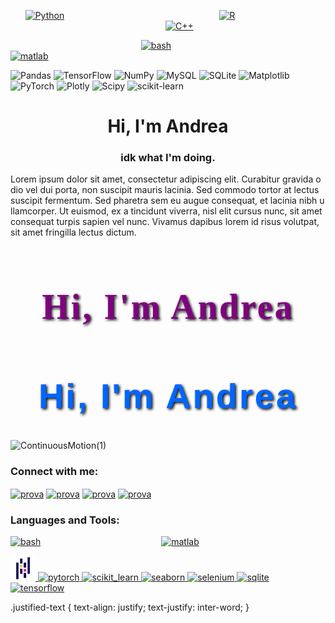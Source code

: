 




&nbsp;&nbsp;&nbsp;&nbsp;&nbsp;&nbsp;<a href="https://www.python.org/" title="Python"><img src="https://github.com/get-icon/geticon/raw/master/icons/python.svg" alt="Python" width="120px" height="120px"></a>&nbsp;&nbsp;&nbsp;&nbsp;&nbsp;&nbsp;&nbsp;&nbsp;&nbsp;&nbsp;&nbsp;&nbsp;&nbsp;&nbsp;&nbsp;&nbsp;&nbsp;&nbsp;&nbsp;&nbsp;&nbsp;&nbsp;&nbsp;&nbsp;&nbsp;&nbsp;&nbsp;&nbsp;&nbsp;&nbsp;&nbsp;&nbsp;&nbsp;&nbsp;&nbsp;&nbsp;&nbsp;&nbsp;&nbsp;&nbsp;&nbsp;&nbsp;&nbsp;&nbsp;&nbsp;&nbsp;&nbsp;&nbsp;&nbsp;&nbsp;&nbsp;&nbsp;&nbsp;&nbsp;&nbsp;&nbsp;&nbsp;&nbsp;&nbsp;&nbsp;&nbsp;&nbsp;
<a href="https://www.r-project.org/" title="R"><img src="https://github.com/get-icon/geticon/raw/master/icons/r-lang.svg" alt="R" width="120pc" height="120pc"></a>&nbsp;&nbsp;&nbsp;&nbsp;&nbsp;&nbsp;&nbsp;&nbsp;&nbsp;&nbsp;&nbsp;&nbsp;&nbsp;&nbsp;&nbsp;&nbsp;&nbsp;&nbsp;&nbsp;&nbsp;&nbsp;&nbsp;&nbsp;&nbsp;&nbsp;&nbsp;&nbsp;&nbsp;&nbsp;&nbsp;&nbsp;&nbsp;&nbsp;&nbsp;&nbsp;&nbsp;&nbsp;&nbsp;&nbsp;&nbsp;&nbsp;&nbsp;&nbsp;&nbsp;&nbsp;&nbsp;&nbsp;&nbsp;&nbsp;&nbsp;&nbsp;&nbsp;&nbsp;&nbsp;&nbsp;&nbsp;&nbsp;&nbsp;&nbsp;&nbsp;&nbsp;&nbsp;
<a href="https://isocpp.org/" title="C++"><img src="https://github.com/get-icon/geticon/raw/master/icons/c-plusplus.svg" alt="C++" width="120pc" height="120pc"></a>



&nbsp;&nbsp;&nbsp;&nbsp;&nbsp;&nbsp;&nbsp;&nbsp;&nbsp;&nbsp;&nbsp;&nbsp;&nbsp;&nbsp;&nbsp;&nbsp;&nbsp;&nbsp;&nbsp;&nbsp;&nbsp;&nbsp;&nbsp;&nbsp;&nbsp;&nbsp;&nbsp;&nbsp;&nbsp;&nbsp;&nbsp;&nbsp;&nbsp;&nbsp;&nbsp;&nbsp;&nbsp;&nbsp;&nbsp;&nbsp;&nbsp;&nbsp;&nbsp;&nbsp;&nbsp;&nbsp;&nbsp;&nbsp;&nbsp;&nbsp;&nbsp;&nbsp;&nbsp;<a href="https://www.gnu.org/software/bash/" target="_blank" rel="noreferrer"><img src="https://www.vectorlogo.zone/logos/gnu_bash/gnu_bash-icon.svg" alt="bash" width="120" height="120"/></a>&nbsp;&nbsp;&nbsp;&nbsp;&nbsp;&nbsp;&nbsp;&nbsp;&nbsp;&nbsp;&nbsp;&nbsp;&nbsp;&nbsp;&nbsp;&nbsp;&nbsp;&nbsp;&nbsp;&nbsp;&nbsp;&nbsp;&nbsp;&nbsp;&nbsp;&nbsp;&nbsp;&nbsp;&nbsp;&nbsp;&nbsp;&nbsp;&nbsp;&nbsp;&nbsp;&nbsp;&nbsp;&nbsp;&nbsp;&nbsp;&nbsp;&nbsp;&nbsp;&nbsp;&nbsp;&nbsp;&nbsp;&nbsp;&nbsp;&nbsp;&nbsp;&nbsp;&nbsp;&nbsp;&nbsp;&nbsp;&nbsp;&nbsp;&nbsp;&nbsp;&nbsp;&nbsp;
<a href="https://www.mathworks.com/" target="_blank" rel="noreferrer"> <img src="https://upload.wikimedia.org/wikipedia/commons/2/21/Matlab_Logo.png" alt="matlab" width="120" height="120"/></a>&nbsp;&nbsp;&nbsp;&nbsp;&nbsp;&nbsp;&nbsp;&nbsp;&nbsp;&nbsp;&nbsp;&nbsp;&nbsp;&nbsp;&nbsp;&nbsp;&nbsp;&nbsp;&nbsp;
    



![Pandas](https://img.shields.io/badge/pandas-%23150458.svg?style=for-the-badge&logo=pandas&logoColor=white)
![TensorFlow](https://img.shields.io/badge/TensorFlow-%23FF6F00.svg?style=for-the-badge&logo=TensorFlow&logoColor=white)
![NumPy](https://img.shields.io/badge/numpy-%23013243.svg?style=for-the-badge&logo=numpy&logoColor=white)
![MySQL](https://img.shields.io/badge/mysql-%2300000f.svg?style=for-the-badge&logo=mysql&logoColor=white)
![SQLite](https://img.shields.io/badge/sqlite-%2307405e.svg?style=for-the-badge&logo=sqlite&logoColor=white)
![Matplotlib](https://img.shields.io/badge/Matplotlib-%23ffffff.svg?style=for-the-badge&logo=Matplotlib&logoColor=black)
![PyTorch](https://img.shields.io/badge/PyTorch-%23EE4C2C.svg?style=for-the-badge&logo=PyTorch&logoColor=white)
![Plotly](https://img.shields.io/badge/Plotly-%233F4F75.svg?style=for-the-badge&logo=plotly&logoColor=white)
![Scipy](https://img.shields.io/badge/SciPy-%230C55A5.svg?style=for-the-badge&logo=scipy&logoColor=%white)
![scikit-learn](https://img.shields.io/badge/scikit--learn-%23F7931E.svg?style=for-the-badge&logo=scikit-learn&logoColor=white)


<h1 align="center">Hi, I'm Andrea</h1>
<h3 align="center">idk what I'm doing.</h3>



Lorem&nbsp;ipsum&nbsp;dolor&nbsp;sit&nbsp;amet,&nbsp;consectetur&nbsp;adipiscing&nbsp;elit.&nbsp;Curabitur&nbsp;gravida&nbsp;odio&nbsp;vel&nbsp;dui&nbsp;porta,&nbsp;non&nbsp;suscipit&nbsp;mauris&nbsp;lacinia.&nbsp;Sed&nbsp;commodo&nbsp;tortor&nbsp;at&nbsp;lectus&nbsp;suscipit&nbsp;fermentum.&nbsp;Sed&nbsp;pharetra&nbsp;sem&nbsp;eu&nbsp;augue&nbsp;consequat,&nbsp;et&nbsp;lacinia&nbsp;nibh&nbsp;ullamcorper.&nbsp;Ut&nbsp;euismod,&nbsp;ex&nbsp;a&nbsp;tincidunt&nbsp;viverra,&nbsp;nisl&nbsp;elit&nbsp;cursus&nbsp;nunc,&nbsp;sit&nbsp;amet&nbsp;consequat&nbsp;turpis&nbsp;sapien&nbsp;vel&nbsp;nunc.&nbsp;Vivamus&nbsp;dapibus&nbsp;lorem&nbsp;id&nbsp;risus&nbsp;volutpat,&nbsp;sit&nbsp;amet&nbsp;fringilla&nbsp;lectus&nbsp;dictum.





# <div style="text-align: center;"><h1 style="font-family: 'Times New Roman', serif; color: purple; text-shadow: 2px 2px 4px #000000; letter-spacing: 3px;">Hi, I'm Andrea</h1></div>


# <div style="text-align: center;"><h1 style="font-family: Arial; color: #0066ff; text-shadow: 2px 2px 4px #000000; letter-spacing: 3px;">Hi, I'm Andrea</h1></div>



![ContinuousMotion(1)](https://github.com/andrealandini/andrealandini/assets/96867773/d96b0df5-bcd2-4923-ba7d-e37a3ec4d08e)



<h3 align="left">Connect with me:</h3>
<p align="left">
<a href="https://linkedin.com/in/prova" target="blank"><img align="center" src="https://raw.githubusercontent.com/rahuldkjain/github-profile-readme-generator/master/src/images/icons/Social/linked-in-alt.svg" alt="prova" height="30" width="40"/></a>
<a href="https://stackoverflow.com/users/prova" target="blank"><img align="center" src="https://raw.githubusercontent.com/rahuldkjain/github-profile-readme-generator/master/src/images/icons/Social/stack-overflow.svg" alt="prova" height="30" width="40" /></a>
<a href="https://kaggle.com/prova" target="blank"><img align="center" src="https://raw.githubusercontent.com/rahuldkjain/github-profile-readme-generator/master/src/images/icons/Social/kaggle.svg" alt="prova" height="30" width="40" /></a>
<a href="https://instagram.com/prova" target="blank"><img align="center" src="https://raw.githubusercontent.com/rahuldkjain/github-profile-readme-generator/master/src/images/icons/Social/instagram.svg" alt="prova" height="30" width="40" /></a>
</p>

<h3 align="left">Languages and Tools:</h3>
<p align="left">
<a href="https://www.gnu.org/software/bash/" target="_blank" rel="noreferrer"><img src="https://www.vectorlogo.zone/logos/gnu_bash/gnu_bash-icon.svg" alt="bash" width="120" height="120"/></a>&nbsp;&nbsp;&nbsp;&nbsp;&nbsp;&nbsp;&nbsp;&nbsp;&nbsp;&nbsp;&nbsp;&nbsp;&nbsp;&nbsp;&nbsp;&nbsp;&nbsp;&nbsp;&nbsp;&nbsp;&nbsp;&nbsp;&nbsp;&nbsp;&nbsp;&nbsp;&nbsp;&nbsp;&nbsp;&nbsp;&nbsp;&nbsp;&nbsp;&nbsp;&nbsp;&nbsp;&nbsp;&nbsp;&nbsp;&nbsp;&nbsp;&nbsp;&nbsp;&nbsp;&nbsp;&nbsp;&nbsp;&nbsp;
<a href="https://www.mathworks.com/" target="_blank" rel="noreferrer"> <img src="https://upload.wikimedia.org/wikipedia/commons/2/21/Matlab_Logo.png" alt="matlab" width="120" height="120"/></a>&nbsp;&nbsp;&nbsp;&nbsp;&nbsp;&nbsp;&nbsp;&nbsp;&nbsp;&nbsp;&nbsp;&nbsp;&nbsp;&nbsp;&nbsp;&nbsp;&nbsp;&nbsp;&nbsp;
    
    
<a href="https://pandas.pydata.org/" target="_blank" rel="noreferrer"> <img src="https://raw.githubusercontent.com/devicons/devicon/2ae2a900d2f041da66e950e4d48052658d850630/icons/pandas/pandas-original.svg" alt="pandas" width="40" height="40"/> </a> <a href="https://pytorch.org/" target="_blank" rel="noreferrer"> <img src="https://www.vectorlogo.zone/logos/pytorch/pytorch-icon.svg" alt="pytorch" width="40" height="40"/> </a> <a href="https://scikit-learn.org/" target="_blank" rel="noreferrer"> <img src="https://upload.wikimedia.org/wikipedia/commons/0/05/Scikit_learn_logo_small.svg" alt="scikit_learn" width="40" height="40"/> </a> <a href="https://seaborn.pydata.org/" target="_blank" rel="noreferrer"> <img src="https://seaborn.pydata.org/_images/logo-mark-lightbg.svg" alt="seaborn" width="40" height="40"/> </a> <a href="https://www.selenium.dev" target="_blank" rel="noreferrer"> <img src="https://raw.githubusercontent.com/detain/svg-logos/780f25886640cef088af994181646db2f6b1a3f8/svg/selenium-logo.svg" alt="selenium" width="40" height="40"/> </a> <a href="https://www.sqlite.org/" target="_blank" rel="noreferrer"> <img src="https://www.vectorlogo.zone/logos/sqlite/sqlite-icon.svg" alt="sqlite" width="40" height="40"/> </a> <a href="https://www.tensorflow.org" target="_blank" rel="noreferrer"> <img src="https://www.vectorlogo.zone/logos/tensorflow/tensorflow-icon.svg" alt="tensorflow" width="40" height="40"/> </a> </p>












.justified-text {
    text-align: justify;
    text-justify: inter-word;
}

